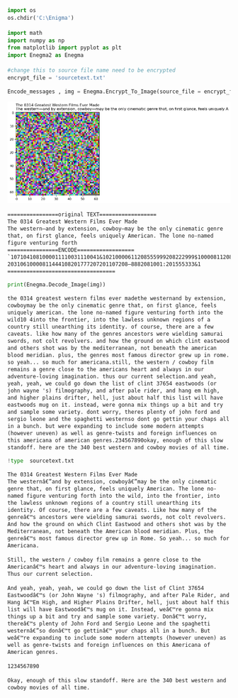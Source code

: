 ```python
import os
os.chdir('C:\Enigma')

import math 
import numpy as np
from matplotlib import pyplot as plt
import Enegma2 as Enegma

#change this to source file name need to be encrypted
encrypt_file = 'sourcetext.txt'

```


```python
Encode_messages , img = Enegma.Encrypt_To_Image(source_file = encrypt_file , language = Lang_EN)

```


    
![png](output_1_0.png)
    


    ================original TEXT==================
    The 0314 Greatest Western Films Ever Made
    The western—and by extension, cowboy—may be the only cinematic genre that, on first glance, feels uniquely American. The lone no-named figure venturing forth 
    ================ENCODE==================
    `1071041081000011110031110041&10210000611208555999208222999$10000811208`555208&203100006111001^&109>+`+`1001100003112071000061110310000811
    20310610000811444108201777207201107208—8882081001:201555333&1
    ==================================
    


```python
print(Enegma.Decode_Image(img))
```

    the 0314 greatest western films ever madethe westernand by extension, cowboymay be the only cinematic genre that, on first glance, feels uniquely american. the lone no-named figure venturing forth into the wild10 4into the frontier, into the lawless unknown regions of a country still unearthing its identity. of course, there are a few caveats. like how many of the genres ancestors were wielding samurai swords, not colt revolvers. and how the ground on which clint eastwood and others shot was by the mediterranean, not beneath the american blood meridian. plus, the genres most famous director grew up in rome. so yeah... so much for americana.still, the western / cowboy film remains a genre close to the americans heart and always in our adventure-loving imagination. thus our current selection.and yeah, yeah, yeah, we could go down the list of clint 37654 eastwoods (or john wayne 's) filmography, and after pale rider, and hang em high, and higher plains drifter, hell, just about half this list will have eastwoods mug on it. instead, were gonna mix things up a bit and try and sample some variety. dont worry, theres plenty of john ford and sergio leone and the spaghetti westernso dont go gettin your chaps all in a bunch. but were expanding to include some modern attempts (however uneven) as well as genre-twists and foreign influences on this americana of american genres.234567890okay, enough of this slow standoff. here are the 340 best western and cowboy movies of all time. 
    


```python
!type  sourcetext.txt

```

    The 0314 Greatest Western Films Ever Made
    The westernâ€”and by extension, cowboyâ€”may be the only cinematic genre that, on first glance, feels uniquely American. The lone no-named figure venturing forth into the wild, into the frontier, into the lawless unknown regions of a country still unearthing its identity. Of course, there are a few caveats. Like how many of the genreâ€™s ancestors were wielding samurai swords, not colt revolvers. And how the ground on which Clint Eastwood and others shot was by the Mediterranean, not beneath the American blood meridian. Plus, the genreâ€™s most famous director grew up in Rome. So yeah... so much for Americana.
    
    Still, the western / cowboy film remains a genre close to the Americanâ€™s heart and always in our adventure-loving imagination. Thus our current selection.
    
    And yeah, yeah, yeah, we could go down the list of Clint 37654 Eastwoodâ€™s (or John Wayne 's) filmography, and after Pale Rider, and Hang â€™Em High, and Higher Plains Drifter, hell, just about half this list will have Eastwoodâ€™s mug on it. Instead, weâ€™re gonna mix things up a bit and try and sample some variety. Donâ€™t worry, thereâ€™s plenty of John Ford and Sergio Leone and the spaghetti westernâ€”so donâ€™t go gettinâ€™ your chaps all in a bunch. But weâ€™re expanding to include some modern attempts (however uneven) as well as genre-twists and foreign influences on this Americana of American genres.
    
    1234567890
    
    Okay, enough of this slow standoff. Here are the 340 best western and cowboy movies of all time.
    


```python

```
